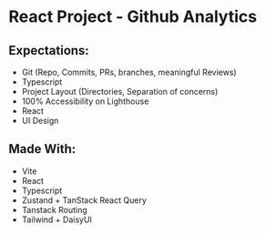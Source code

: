 # React Project - Github Analytics

## Expectations:

- Git (Repo, Commits, PRs, branches, meaningful Reviews)
- Typescript
- Project Layout (Directories, Separation of concerns)
- 100% Accessibility on Lighthouse
- React
- UI Design

## Made With:

- Vite
- React
- Typescript
- Zustand + TanStack React Query
- Tanstack Routing
- Tailwind + DaisyUI

